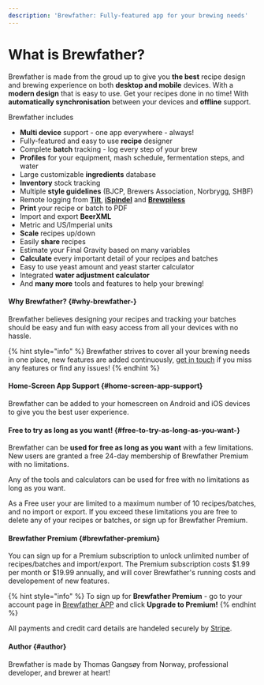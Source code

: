 ```yaml
---
description: 'Brewfather: Fully-featured app for your brewing needs'
---
```


# What is Brewfather?

Brewfather is made from the groud up to give you **the best** recipe design and brewing experience on both **desktop and mobile** devices. With a **modern design** that is easy to use. Get your recipes done in no time! With **automatically synchronisation** between your devices and **offline** support.

Brewfather includes

* **Multi device** support - one app everywhere - always!
* Fully-featured and easy to use **recipe** designer
* Complete **batch** tracking - log every step of your brew
* **Profiles** for your equipment, mash schedule, fermentation steps, and water
* Large customizable **ingredients** database
* **Inventory** stock tracking
* Multiple **style guidelines** \(BJCP, Brewers Association, Norbrygg, SHBF\)
* Remote logging from [**Tilt**](https://tilthydrometer.com/), [**iSpindel**](https://www.ispindel.de/) and [**Brewpiless**](https://github.com/vitotai/BrewPiLess)
* **Print** your recipe or batch to PDF
* Import and export **BeerXML**
* Metric and US/Imperial units
* **Scale** recipes up/down
* Easily **share** recipes
* Estimate your Final Gravity based on many variables
* **Calculate** every important detail of your recipes and batches
* Easy to use yeast amount and yeast starter calculator
* Integrated **water adjustment calculator**
* And **many more** tools and features to help your brewing!

#### Why Brewfather? {#why-brewfather-}

Brewfather believes designing your recipes and tracking your batches should be easy and fun with easy access from all your devices with no hassle.

{% hint style="info" %}
Brewfather strives to cover all your brewing needs in one place, new features are added continuously, [get in touch](https://bitbucket.org/brewfather/brewfather) if you miss any features or find any issues!
{% endhint %}

#### Home-Screen App Support {#home-screen-app-support}

Brewfather can be added to your homescreen on Android and iOS devices to give you the best user experience.

#### Free to try as long as you want! {#free-to-try-as-long-as-you-want-}

Brewfather can be **used for free as long as you want** with a few limitations. New users are granted a free 24-day membership of Brewfather Premium with no limitations.

Any of the tools and calculators can be used for free with no limitations as long as you want.

As a Free user your are limited to a maximum number of 10 recipes/batches, and no import or export. If you exceed these limitations you are free to delete any of your recipes or batches, or sign up for Brewfather Premium.

#### Brewfather Premium {#brewfather-premium}

You can sign up for a Premium subscription to unlock unlimited number of recipes/batches and import/export. The Premium subscription costs $1.99 per month or $19.99 annually, and will cover Brewfather's running costs and developement of new features.

{% hint style="info" %}
 To sign up for **Brewfather Premium** - go to your account page in [Brewfather APP](https://web.brewfather.app/) and click **Upgrade to Premium!**
{% endhint %}

All payments and credit card details are handeled securely by [Stripe](https://www.stripe.com/).

#### Author {#author}

Brewfather is made by Thomas Gangsøy from Norway, professional developer, and brewer at heart!

